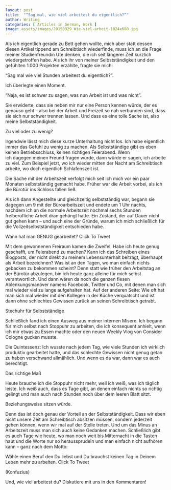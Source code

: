 ```yaml
---
layout: post
title:  "“Sag mal, wie viel arbeitest du eigentlich?”"
author: Writing
categories: [ Articles in German, Work ]
image: assets/images/20150929_Wie-viel-arbeit-1024x680.jpg
---
```



Als ich eigentlich gerade zu Bett gehen wollte, mich aber statt dessen diesen Artikel tippend am Schreibtisch wiederfinde, muss ich an die Frage meiner Studienfreundin Ute denken, die ich seit längerer Zeit kürzlich wiedergetroffen habe. Als ich ihr von meiner Selbstständigkeit und den gefühlten 1.000 Projekten erzählte, fragte sie mich:

“Sag mal wie viel Stunden arbeitest du eigentlich?”.

Ich überlegte einen Moment.

“Naja, es ist schwer zu sagen, was nun Arbeit ist und was nicht”.

Sie erwiderte, dass sie neben mir nur eine Person kennen würde, der es genauso geht – also bei der Arbeit und Freizeit so nah verbunden sind, dass sie sich nur schwer trennen lassen. Und dass es eine tolle Sache ist, also meine Selbstständigkeit.

Zu viel oder zu wenig?

Irgendwie lässt mich diese kurze Unterhaltung nicht los. Ich habe eigentlich immer das Gefühl zu wenig zu machen. Als Selbstständige gibt es eben keinen Betriebsschluss, keinen richtigen Feierabend. Wenn ich dagegen meinen Freund fragen würde, dann würde er sagen, ich arbeite zu viel. Zum Beispiel jetzt, wo ich wieder mitten der Nacht am Schreibtisch arbeite, wo doch eigentlich Schlafenszeit ist.

Die Sache mit der Arbeitszeit verfolgt mich seit ich mich vor ein paar Monaten selbstständig gemacht habe. Früher war die Arbeit vorbei, als ich die Bürotür ins Schloss fallen ließ.

Als ich dann Angestellte und gleichzeitig selbstständig war, begann sie dagegen um 9 mit der Büroarbeitszeit und endete um 1 Uhr nachts, nachdem ich an die normale Arbeitszeit nochmal sechs Stunden freiberufliche Arbeit dran gehängt hatte. Ein Zustand, der auf Dauer nicht gut gehen kann – und auch eine der Gründe, warum ich mich schließlich für die Vollzeitselbstständigkeit entschieden habe.

Wann hat man GENUG gearbeitet? Click To Tweet

Mit dem gewonnenen Freiraum kamen die Zweifel. Habe ich heute genug geschafft, um Feierabend zu machen? Kann ich das Schreiben eines Blogposts, der nicht direkt zu meinem Lebensunterhalt beiträgt, überhaupt als Arbeit bezeichnen? Was ist an den Tagen, wo man einfach nichts gebacken zu bekommen scheint? Denn statt wie früher den Arbeitstag an der Bürotür abzulegen, bin ich heute ganz alleine für mich selbst verantwortlich. Und dann wären da noch die ganzen fiesen Ablenkungsmanöver namens Facebook, Twitter und Co, mit denen man sich mal wieder viel zu lange aufgehalten hat. Auf der anderen Seite: Wie oft hat man sich mal wieder mit den Kollegen in der Küche verquatscht und ist dann ohne schlechtes Gewissen zurück an seinen Schreibtisch getrabt.

Stechuhr für Selbstständige

Schließlich fand ich einen Ausweg aus meiner internen Misere. Ich begann für mich selbst nach Stoppuhr zu arbeiten, die ich konsequent anhielt, wenn ich mir etwas zu Essen machte oder den neuen Weekly Vlog von Consider Cologne gucken musste.

Die Quintessenz: Ich wusste nach jedem Tag, wie viele Stunden ich wirklich produktiv gearbeitet hatte, und das schlechte Gewissen nicht genug getan zu haben verschwand allmählich. Und wenn es da war, dann war es auch berechtigt.

Das richtige Maß

Heute brauche ich die Stoppuhr nicht mehr, weil ich weiß, was ich täglich leiste. Ich weiß auch, dass es Tage gibt, an denen einfach nichts so richtig gelingt und man auch nach Stunden noch über dem leeren Blatt sitzt.

Beziehungsweise sitzen würde.

Denn das ist doch genau der Vorteil an der Selbstständigkeit. Dass wir eben nicht unsere Zeit am Schreibtisch absitzen müssen, sondern jederzeit gehen können, wenn wir mal auf der Stelle treten. Und um das Minus an Arbeitszeit muss man sich auch keine Gedanken machen. Schließlich gibt es auch Tage wie heute, wo man noch weit bis Mitternacht in die Tasten haut und die Worte nur so heraussprudeln und man einfach nicht aufhören kann – ganz nach dem Motto:

Wähle einen Beruf den Du liebst und Du brauchst keinen Tag in Deinem Leben mehr zu arbeiten. Click To Tweet

(Konfuzius)

Und, wie viel arbeitest du? Diskutiere mit uns in den Kommentaren!

